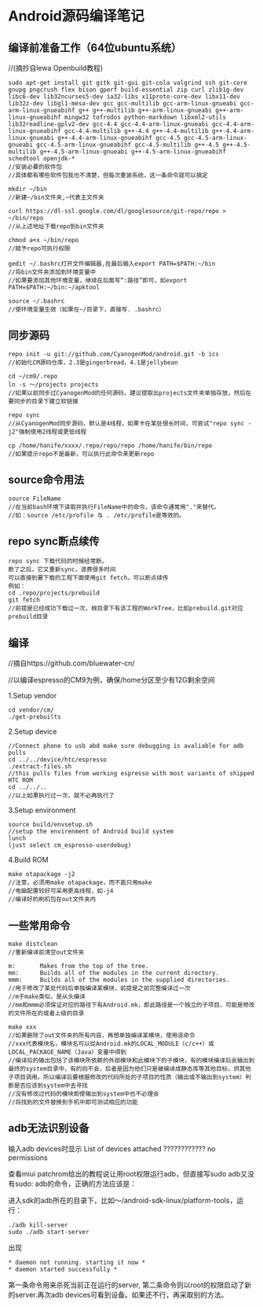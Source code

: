 Android源码编译笔记
=================


编译前准备工作（64位ubuntu系统）
----------------------------
//(摘抄自lewa Openbuild教程)

	sudo apt-get install git gitk git-gui git-cola valgrind ssh git-core gnupg pngcrush flex bison gperf build-essential zip curl zlib1g-dev libc6-dev lib32ncurses5-dev ia32-libs x11proto-core-dev libx11-dev lib32z-dev libgl1-mesa-dev gcc gcc-multilib gcc-arm-linux-gnueabi gcc-arm-linux-gnueabihf g++ g++-multilib g++-arm-linux-gnueabi g++-arm-linux-gnueabihf mingw32 tofrodos python-markdown libxml2-utils lib32readline-gplv2-dev gcc-4.4 gcc-4.4-arm-linux-gnueabi gcc-4.4-arm-linux-gnueabihf gcc-4.4-multilib g++-4.4 g++-4.4-multilib g++-4.4-arm-linux-gnueabi g++-4.4-arm-linux-gnueabihf gcc-4.5 gcc-4.5-arm-linux-gnueabi gcc-4.5-arm-linux-gnueabihf gcc-4.5-multilib g++-4.5 g++-4.5-multilib g++-4.5-arm-linux-gnueabi g++-4.5-arm-linux-gnueabihf schedtool openjdk-*
	//安装必要的软件包
	//具体都有哪些软件包我也不清楚，但每次重装系统，这一条命令就可以搞定

	mkdir ~/bin
	//新建~/bin文件夹,~代表主文件夹

	curl https://dl-ssl.google.com/dl/googlesource/git-repo/repo > ~/bin/repo
	//从上述地址下载repo到bin文件夹

	chmod a+x ~/bin/repo
	//赋予repo可执行权限

	gedit ~/.bashrc打开文件编辑器,在最后输入export PATH=$PATH:~/bin
	//将bin文件夹添加到环境变量中
	//如果要添加其他环境变量，继续在后面写“:路径”即可，如export PATH=$PATH:~/bin:~/apktool

	source ~/.bashrc
	//使环境变量生效（如果在~/目录下，直接写. .bashrc）


同步源码
-------
	repo init -u git://github.com/CyanogenMod/android.git -b ics
	//初始化CM源码仓库，2.3是gingerbread，4.1是jellybean

	cd ~/cm9/.repo
	ln -s ～/projects projects
	//如果以前同步过CyanogenMod的任何源码，建议提取出projects文件夹单独存放，然后在要同步的目录下建立软链接

	repo sync
	//从CyanogenMod同步源码，默认是4线程，如果卡在某处很长时间，可尝试"repo sync -j2"强制使用2线程或更低线程

	cp /home/hanife/xxxx/.repo/repo/repo /home/hanife/bin/repo
	//如果提示repo不是最新，可以执行此命令来更新repo

source命令用法
-------------
	source FileName
	//在当前bash环境下读取并执行FileName中的命令，该命令通常用"."来替代。
	//如：source /etc/profile 与 . /etc/profile是等效的。

repo sync断点续传
----------------
	repo sync 下载代码的时候经常断。
	断了之后，它又重新sync，浪费很多时间
	可以直接到要下载的工程下面使用git fetch，可以断点续传
	例如：
	cd .repo/projects/prebuild
	git fetch
	//前提是已经成功下载过一次，根目录下有该工程的WorkTree，比如prebuild.git对应prebuild目录


编译
----
//摘自https://github.com/bluewater-cn/

//以编译espresso的CM9为例，确保/home分区至少有12G剩余空间

1.Setup vendor

	cd vendor/cm/
	./get-prebuilts

2.Setup device

	//Connect phone to usb abd make sure debugging is avaliable for adb pulls
	cd ../../device/htc/espresso
	./extract-files.sh
	//this pulls files from working espresso with most variants of shipped HTC ROM
  	cd ../../..
	//以上如果执行过一次，就不必再执行了

3.Setup environment

	source build/envsetup.sh
	//setup the envirenment of Android build system
	lunch
	(just select cm_espresso-userdebug)

4.Build ROM

	make otapackage -j2
	//注意，必须用make otapackage，而不能只用make
	//电脑配置较好可采用更高线程，如-j4
	//编译好的刷机包在out文件夹内

一些常用命令
----------
	make distclean
	//重新编译前清空out文件夹

	m:       Makes from the top of the tree.
	mm:      Builds all of the modules in the current directory.
	mmm:     Builds all of the modules in the supplied directories.
	//用于修改了某处代码后单独编译某模块，前提是之前完整编译过一次
	//m于make类似，是从头编译
	//mm和mmm必须保证对应的路径下有Android.mk，即此路径是一个独立的子项目，可能是修改的文件所在的或者上级的目录
	
	make xxx
	//如果删除了out文件夹的所有内容，再想单独编译某模块，使用该命令
	//xxx代表模块名，模块名可以從Android.mk的LOCAL_MODULE（c/c++）或LOCAL_PACKAGE_NAME（Java）变量中得到
	//编译后的输出包括了该模块所依赖的外部模块和此模块下的子模块，有的模块编译后会输出到最终的system目录中，有的则不会，后者是因为他们只是被编译成静态库等其他目标，供其他子项目调用。所以编译后要根据修改的代码所处的子项目的性质（输出或不输出到system）判断是否应该到system中去寻找
	//没有修改过代码的模块即使输出到system中也不必理会
	//将找到的文件替换到手机中即可测试相应的功能


adb无法识别设备
-------------
输入adb devices时显示
List of devices attached 
???????????? no permissions

查看miui patchrom给出的教程说让用root权限运行adb，但直接写sudo adb又没有sudo: adb的命令，正确的方法应该是：

进入sdk的adb所在的目录下，比如～/android-sdk-linux/platform-tools，运行：

	./adb kill-server
	sudo ./adb start-server
出现

	* daemon not running. starting it now *
	* daemon started successfully *
第一条命令用来杀死当前正在运行的server, 第二条命令则以root的权限启动了新的server.再次adb devices可看到设备。如果还不行，再采取别的方法。